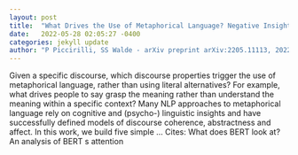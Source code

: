 ```yaml
---
layout: post
title:  "What Drives the Use of Metaphorical Language? Negative Insights from Abstractness, Affect, Discourse Coherence and Contextualized Word Representations"
date:   2022-05-28 02:05:27 -0400
categories: jekyll update
author: "P Piccirilli, SS Walde - arXiv preprint arXiv:2205.11113, 2022"
---
```

Given a specific discourse, which discourse properties trigger the use of metaphorical language, rather than using literal alternatives? For example, what drives people to say  grasp the meaning  rather than  understand the meaning  within a specific context? Many NLP approaches to metaphorical language rely on cognitive and (psycho-) linguistic insights and have successfully defined models of discourse coherence, abstractness and affect. In this work, we build five simple … Cites: ‪What does BERT look at? An analysis of BERT s attention‬